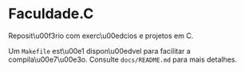 # Faculdade.C

Reposit\u00f3rio com exerc\u00edcios e projetos em C.

Um `Makefile` est\u00e1 dispon\u00edvel para facilitar a compila\u00e7\u00e3o. Consulte `docs/README.md` para mais detalhes.
